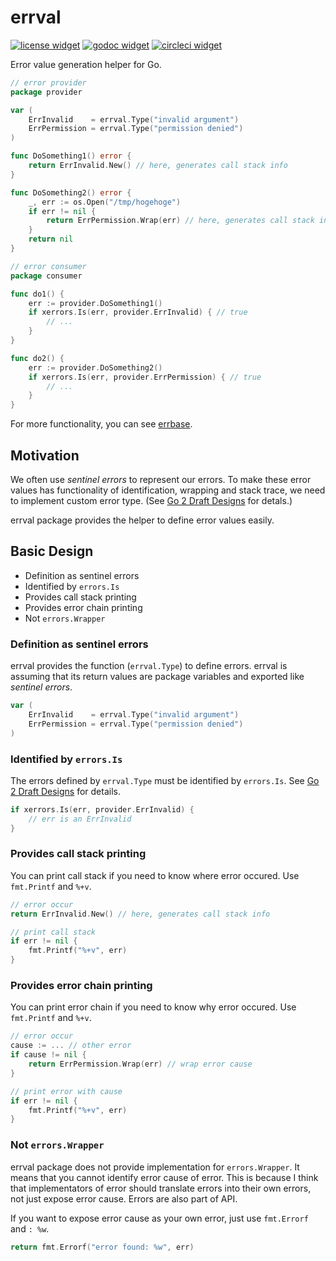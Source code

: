 # errval

[![license widget]][license] [![godoc widget]][godoc] [![circleci widget]][circleci]

Error value generation helper for Go.

```go
// error provider
package provider

var (
	ErrInvalid    = errval.Type("invalid argument")
	ErrPermission = errval.Type("permission denied")
)

func DoSomething1() error {
	return ErrInvalid.New() // here, generates call stack info
}

func DoSomething2() error {
	_, err := os.Open("/tmp/hogehoge")
	if err != nil {
		return ErrPermission.Wrap(err) // here, generates call stack info
	}
	return nil
}

// error consumer
package consumer

func do1() {
	err := provider.DoSomething1()
	if xerrors.Is(err, provider.ErrInvalid) { // true
		// ...
	}
}

func do2() {
	err := provider.DoSomething2()
	if xerrors.Is(err, provider.ErrPermission) { // true
		// ...
	}
}
```

For more functionality, you can see [errbase](https://github.com/KoharaKazuya/errbase).

## Motivation

We often use *sentinel errors* to represent our errors. To make these error values has functionality of identification, wrapping and stack trace, we need to implement custom error type.
(See [Go 2 Draft Designs](https://go.googlesource.com/proposal/+/master/design/go2draft-error-inspection.md) for detals.)

errval package provides the helper to define error values easily.

## Basic Design

- Definition as sentinel errors
- Identified by `errors.Is`
- Provides call stack printing
- Provides error chain printing
- Not `errors.Wrapper`

### Definition as sentinel errors

errval provides the function (`errval.Type`) to define errors. errval is assuming that its return values are package variables and exported like *sentinel errors*.

```go
var (
	ErrInvalid    = errval.Type("invalid argument")
	ErrPermission = errval.Type("permission denied")
)
```

### Identified by `errors.Is`

The errors defined by `errval.Type` must be identified by `errors.Is`. See [Go 2 Draft Designs](https://go.googlesource.com/proposal/+/master/design/go2draft-error-inspection.md) for details.

```go
if xerrors.Is(err, provider.ErrInvalid) {
	// err is an ErrInvalid
}
```

### Provides call stack printing

You can print call stack if you need to know where error occured. Use `fmt.Printf` and `%+v`.

```go
// error occur
return ErrInvalid.New() // here, generates call stack info

// print call stack
if err != nil {
	fmt.Printf("%+v", err)
}
```

### Provides error chain printing

You can print error chain if you need to know why error occured. Use `fmt.Printf` and `%+v`.

```go
// error occur
cause := ... // other error
if cause != nil {
	return ErrPermission.Wrap(err) // wrap error cause
}

// print error with cause
if err != nil {
	fmt.Printf("%+v", err)
}
```

### Not `errors.Wrapper`

errval package does not provide implementation for `errors.Wrapper`. It means that you cannot identify error cause of error.
This is because I think that implementators of error should translate errors into their own errors, not just expose error cause. Errors are also part of API.

If you want to expose error cause as your own error, just use `fmt.Errorf` and `: %w`.

```go
return fmt.Errorf("error found: %w", err)
```

[license]: https://github.com/KoharaKazuya/errval/blob/master/LICENSE
[license widget]: https://img.shields.io/github/license/KoharaKazuya/errval.svg
[godoc]: https://godoc.org/github.com/KoharaKazuya/errval
[godoc widget]: https://godoc.org/github.com/KoharaKazuya/errval?status.svg
[circleci]: https://circleci.com/gh/KoharaKazuya/errval
[circleci widget]: https://img.shields.io/circleci/build/gh/KoharaKazuya/errval.svg
